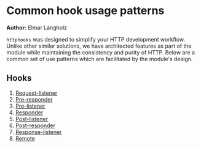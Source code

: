 # Common hook usage patterns
**Author:** Elmar Langholz

`httphooks` was designed to simplify your HTTP development workflow. Unlike other similar solutions, we have architected features as part of the module while maintaining the consistency and purity of HTTP. Below are a common set of use patterns which are facilitated by the module's design.

## Hooks
1. [Request-listener](./patterns/requestListeners.md)
2. [Pre-responder](./patterns/preResponders.md)
3. [Pre-listener](./patterns/preListeners.md)
4. [Responder](./patterns/responders.md)
5. [Post-listener](./patterns/postListeners.md)
6. [Post-responder](./patterns/postResponders.md)
7. [Response-listener](./patterns/responseListeners.md)
8. [Remote](./patterns/remoteHooks.md)

